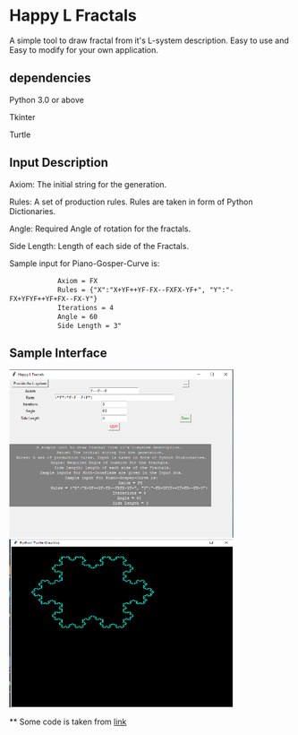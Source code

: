 # Happy L Fractals
A simple tool to draw fractal from it's L-system description. Easy to use and Easy to modify for your own application.
## dependencies
Python 3.0 or above

Tkinter

Turtle

## Input Description

Axiom: The initial string for the generation.

Rules: A set of production rules. Rules are taken in form of Python Dictionaries.

Angle: Required Angle of rotation for the fractals.

Side Length: Length of each side of the Fractals.

Sample input for Piano-Gosper-Curve is:

                Axiom = FX
                Rules = {"X":"X+YF++YF-FX--FXFX-YF+", "Y":"-FX+YFYF++YF+FX--FX-Y"}
                Iterations = 4 
                Angle = 60 
                Side Length = 3"
                
## Sample Interface
<img src="https://raw.githubusercontent.com/ashiq24/Fractals/main/interface.PNG" width="400" height="300" />
<img src="https://raw.githubusercontent.com/ashiq24/Fractals/main/output.PNG" width="400" height="300" />



** Some code is taken from [link](https://elc.github.io/posts/plotting-fractals-step-by-step-with-python/)
